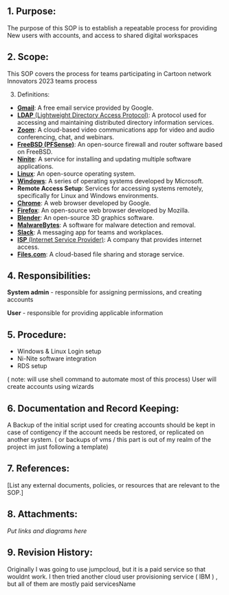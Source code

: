 
## 1. Purpose:

The purpose of this SOP is to establish a repeatable process for providing New users with accounts, and access to shared digital workspaces 

## 2.  Scope:

This SOP covers the process for teams participating in Cartoon network Innovators 2023 teams process 

3. Definitions:

- [**Gmail**](https://mail.google.com/): A free email service provided by Google.
- [**LDAP** (Lightweight Directory Access Protocol)](https://en.wikipedia.org/wiki/Lightweight_Directory_Access_Protocol): A protocol used for accessing and maintaining distributed directory information services.
- [**Zoom**](https://zoom.us/): A cloud-based video communications app for video and audio conferencing, chat, and webinars.
- [**FreeBSD (PFSense)**](https://www.pfsense.org/): An open-source firewall and router software based on FreeBSD.
- [**Ninite**](https://ninite.com/): A service for installing and updating multiple software applications.
- [**Linux**](https://www.linux.org/): An open-source operating system.
- [**Windows**](https://www.microsoft.com/en-us/windows): A series of operating systems developed by Microsoft.
- **Remote Access Setup**: Services for accessing systems remotely, specifically for Linux and Windows environments.
- [**Chrome**](https://www.google.com/chrome/): A web browser developed by Google.
- [**Firefox**](https://www.mozilla.org/firefox/): An open-source web browser developed by Mozilla.
- [**Blender**](https://www.blender.org/): An open-source 3D graphics software.
- [**MalwareBytes**](https://www.malwarebytes.com/): A software for malware detection and removal.
- [**Slack**](https://slack.com/): A messaging app for teams and workplaces.
- [**ISP** (Internet Service Provider)](https://en.wikipedia.org/wiki/Internet_service_provider): A company that provides internet access.
- [**Files.com**](https://www.files.com/): A cloud-based file sharing and storage service.


## 4. Responsibilities:

**System admin** - responsible for assigning permissions, and creating accounts

**User** - responsible for providing applicable information 

## 5. Procedure:

-  Windows & Linux Login setup 
- Ni-Nite software integration 
- RDS setup 

( note: will use shell command to automate most of this process)
User will create accounts using wizards

## 6. Documentation and Record Keeping:
 A Backup of the initial script used for creating accounts should be kept in case of contigency if the account needs be restored, or replicated on another system. ( or backups of vms / this part is out of my realm of the project im just following a template)
## 7. References:

[List any external documents, policies, or resources that are relevant to the SOP.]
## 8. Attachments:

*Put links and diagrams here*
## 9. Revision History:

Originally I was going to use jumpcloud, but it is a paid service so that wouldnt work. I then tried another cloud user provisioning service ( IBM ) , but all of them are mostly paid servicesName